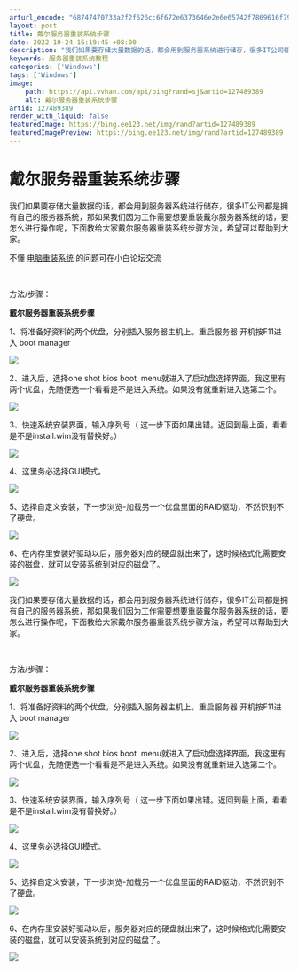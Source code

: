 ```yaml
---
arturl_encode: "68747470733a2f2f626c:6f672e6373646e2e6e65742f7869616f79757869746f6e672f:61727469636c652f64657461696c732f313237343839333839"
layout: post
title: 戴尔服务器重装系统步骤
date: 2022-10-24 16:19:45 +08:00
description: "我们如果要存储大量数据的话，都会用到服务器系统进行储存，很多IT公司都是拥有"
keywords: 服务器重装系统教程
categories: ['Windows']
tags: ['Windows']
image:
    path: https://api.vvhan.com/api/bing?rand=sj&artid=127489389
    alt: 戴尔服务器重装系统步骤
artid: 127489389
render_with_liquid: false
featuredImage: https://bing.ee123.net/img/rand?artid=127489389
featuredImagePreview: https://bing.ee123.net/img/rand?artid=127489389
---
```


# 戴尔服务器重装系统步骤

我们如果要存储大量数据的话，都会用到服务器系统进行储存，很多IT公司都是拥有自己的服务器系统，那如果我们因为工作需要想要重装戴尔服务器系统的话，要怎么进行操作呢，下面教给大家戴尔服务器重装系统步骤方法，希望可以帮助到大家。

不懂
[电脑重装系统](http://www.xiaobaixitong.com/ "电脑重装系统")
的问题可在小白论坛交流

​

方法/步骤：

**戴尔服务器重装系统步骤**

1、将准备好资料的两个优盘，分别插入服务器主机上。重启服务器 开机按F11进入 boot manager

![](https://i-blog.csdnimg.cn/blog_migrate/448fd76ff7294b44685d2320120472bb.jpeg)

2、进入后，选择one shot bios boot  menu就进入了启动盘选择界面，我这里有两个优盘，先随便选一个看看是不是进入系统。如果没有就重新进入选第二个。

![](https://i-blog.csdnimg.cn/blog_migrate/ad830d796457416e8c46bf7a0a3d2866.jpeg)

3、快速系统安装界面，输入序列号（ 这一步下面如果出错。返回到最上面，看看是不是install.wim没有替换好。）

![](https://i-blog.csdnimg.cn/blog_migrate/a4119384879059c36e22911d7db19cf0.jpeg)

4、这里务必选择GUI模式。

![](https://i-blog.csdnimg.cn/blog_migrate/7ad43e84a02d31c5ed893b709bf6208d.jpeg)

5、选择自定义安装，下一步浏览-加载另一个优盘里面的RAID驱动，不然识别不了硬盘。

![](https://i-blog.csdnimg.cn/blog_migrate/e33ae514ee1c03c6d465b9c93ecae9b2.jpeg)

6、在内存里安装好驱动以后，服务器对应的硬盘就出来了，这时候格式化需要安装的磁盘，就可以安装系统到对应的磁盘了。

![](https://i-blog.csdnimg.cn/blog_migrate/264f6127d56fa530a5b7c1e0a2edb26d.jpeg)

我们如果要存储大量数据的话，都会用到服务器系统进行储存，很多IT公司都是拥有自己的服务器系统，那如果我们因为工作需要想要重装戴尔服务器系统的话，要怎么进行操作呢，下面教给大家戴尔服务器重装系统步骤方法，希望可以帮助到大家。

​

方法/步骤：

**戴尔服务器重装系统步骤**

1、将准备好资料的两个优盘，分别插入服务器主机上。重启服务器 开机按F11进入 boot manager

![](https://i-blog.csdnimg.cn/blog_migrate/3254a6902bec5a5375edac0df0047728.jpeg)

2、进入后，选择one shot bios boot  menu就进入了启动盘选择界面，我这里有两个优盘，先随便选一个看看是不是进入系统。如果没有就重新进入选第二个。

![](https://i-blog.csdnimg.cn/blog_migrate/a268c346b1d7d15c67a24323aa0e8f29.jpeg)

3、快速系统安装界面，输入序列号（ 这一步下面如果出错。返回到最上面，看看是不是install.wim没有替换好。）

![](https://i-blog.csdnimg.cn/blog_migrate/15702a3b8d4bd81309f880cf4745bb65.jpeg)

4、这里务必选择GUI模式。

![](https://i-blog.csdnimg.cn/blog_migrate/92032e47a1a75eeae581d664d6f1f8ac.jpeg)

5、选择自定义安装，下一步浏览-加载另一个优盘里面的RAID驱动，不然识别不了硬盘。

![](https://i-blog.csdnimg.cn/blog_migrate/fa4e8b693c7ea2ce795f663c9333c624.jpeg)

6、在内存里安装好驱动以后，服务器对应的硬盘就出来了，这时候格式化需要安装的磁盘，就可以安装系统到对应的磁盘了。

![](https://i-blog.csdnimg.cn/blog_migrate/b89e38c5deb72ce65a1f82e906c021a3.jpeg)